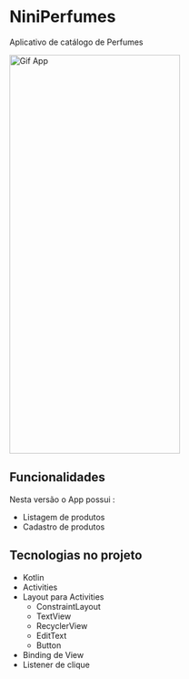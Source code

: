 # NiniPerfumes

Aplicativo de catálogo de Perfumes

<img src="https://github.com/belleb23/NiniPerfumes/assets/115180927/55d54e10-4bf9-4460-a282-44a267f7371e" alt="Gif App" width="300" height="700"/>

## Funcionalidades

Nesta versão o App possui :
 
- Listagem de produtos
- Cadastro de produtos

## Tecnologias no projeto 

- Kotlin
- Activities
- Layout para Activities
    - ConstraintLayout
    - TextView
    - RecyclerView
    - EditText
    - Button
- Binding de View
- Listener de clique
